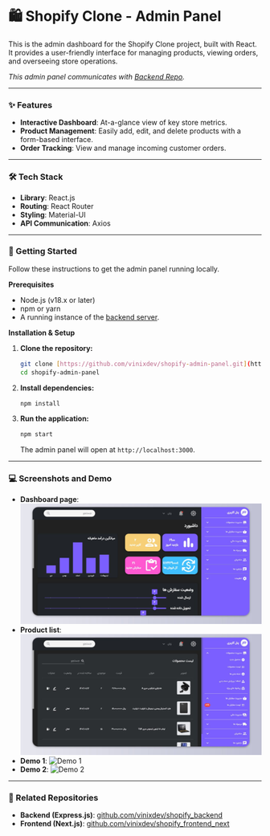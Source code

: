# 🛍️ Shopify Clone - Admin Panel

This is the admin dashboard for the Shopify Clone project, built with React. It provides a user-friendly interface for managing products, viewing orders, and overseeing store operations.

*This admin panel communicates with [Backend Repo](https://github.com/vinixdev/shopify_backend).*

---

### ✨ Features

* **Interactive Dashboard**: At-a-glance view of key store metrics.
* **Product Management**: Easily add, edit, and delete products with a form-based interface.
* **Order Tracking**: View and manage incoming customer orders.

---

### 🛠️ Tech Stack

* **Library**: React.js
* **Routing**: React Router
* **Styling**: Material-UI
* **API Communication**: Axios

---

### 🚀 Getting Started

Follow these instructions to get the admin panel running locally.

**Prerequisites**

* Node.js (v18.x or later)
* npm or yarn
* A running instance of the [backend server](https://github.com/vinixdev/shopify_backend).

**Installation & Setup**

1.  **Clone the repository:**
    ```sh
    git clone [https://github.com/vinixdev/shopify-admin-panel.git](https://github.com/vinixdev/shopify-admin-panel.git)
    cd shopify-admin-panel
    ```

2.  **Install dependencies:**
    ```sh
    npm install
    ```
    
3.  **Run the application:**
    ```sh
    npm start
    ```
    The admin panel will open at `http://localhost:3000`.

---

### 💻️ Screenshots and Demo

* **Dashboard page**:
    ![Admin Dashboard](screenshots/admin-panel-00.jpg)
* **Product list**:
    ![Product list](screenshots/admin-panel-01.jpg)
* **Demo 1**:
    ![Demo 1](screenshots/admin-panel-02.gif)
* **Demo 2**:
    ![Demo 2](screenshots/admin-panel-03.gif)

---
### 🔗 Related Repositories

* **Backend (Express.js)**: [github.com/vinixdev/shopify_backend](https://github.com/vinixdev/shopify_backend)
* **Frontend (Next.js)**: [github.com/vinixdev/shopify_frontend_next](https://github.com/vinixdev/shopify_frontend_next)
